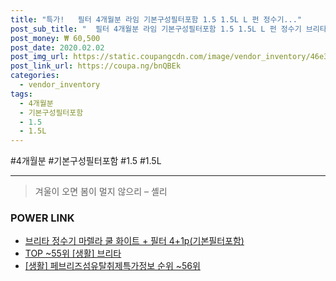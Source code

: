 ```yaml
--- 
title: "특가!   필터 4개월분 라임 기본구성필터포함 1.5 1.5L L 펀 정수기..." 
post_sub_title: "  필터 4개월분 라임 기본구성필터포함 1.5 1.5L L 펀 정수기 브리타" 
post_money: ₩ 60,500 
post_date: 2020.02.02 
post_img_url: https://static.coupangcdn.com/image/vendor_inventory/46e3/a96c02725123483475679020bd629f68f804b280beefebfc1b99aa414b27.jpg 
post_link_url: https://coupa.ng/bnQBEk 
categories: 
  - vendor_inventory 
tags: 
  - 4개월분 
  - 기본구성필터포함 
  - 1.5 
  - 1.5L 
--- 
```

  #4개월분 #기본구성필터포함 #1.5 #1.5L 
<hr> 

> 겨울이 오면 봄이 멀지 않으리 – 셸리 


### POWER LINK

* <a href="https://blog.naver.com/fasyy4321/221781834174" target="_blank">브리타 정수기 마렐라 쿨 화이트 + 필터 4+1p(기본필터포함)</a>
* <a href="https://blog.naver.com/an0733/221793161437" target="_blank"> TOP ~55위 [생활] 브리타</a>
* <a href="https://blog.naver.com/sakai111/221770832899" target="_blank"> [생활] 페브리즈섬유탈취제특가정보 순위 ~56위</a>
